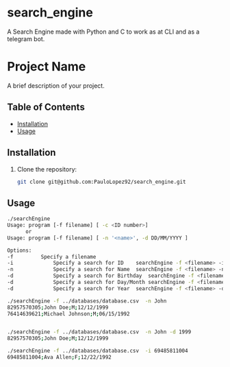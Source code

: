 # search_engine
A Search Engine made with Python and C to work as at CLI and as a telegram bot.
# Project Name

A brief description of your project.

## Table of Contents
- [Installation](#installation)
- [Usage](#usage)

## Installation

1. Clone the repository:

   ```bash
   git clone git@github.com:PauloLopez92/search_engine.git

## Usage

  ```bash
  ./searchEngine 
Usage: program [-f filename] [ -c <ID number>]
		or
Usage: program [-f filename] [ -n '<name>', -d DD/MM/YYYY ]

Options:
  -f		 Specify a filename
  -i             Specify a search for ID	searchEngine -f <filename> -i <ID Number>
  -n             Specify a search for Name	searchEngine -f <filename> -n '<name>'
  -d             Specify a search for Birthday	searchEngine -f <filename> -d DD/MM/YYYY
  -d             Specify a search for Day/Month	searchEngine -f <filename> -d DD/MM
  -d             Specify a search for Year	searchEngine -f <filename> -d YYYY

./searchEngine -f ../databases/database.csv  -n John 
82957570305;John Doe;M;12/12/1999
76414639621;Michael Johnson;M;06/15/1992


./searchEngine -f ../databases/database.csv  -n John -d 1999
82957570305;John Doe;M;12/12/1999

./searchEngine -f ../databases/database.csv  -i 69485811004
69485811004;Ava Allen;F;12/22/1992

